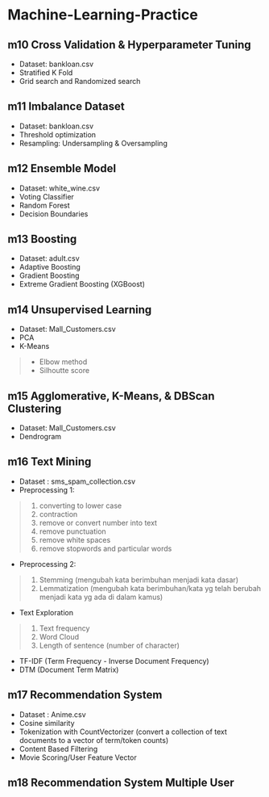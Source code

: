 # Machine-Learning-Practice

## m10 Cross Validation & Hyperparameter Tuning
- Dataset: bankloan.csv
- Stratified K Fold
- Grid search and Randomized search

## m11 Imbalance Dataset
- Dataset: bankloan.csv
- Threshold optimization
- Resampling: Undersampling & Oversampling

## m12 Ensemble Model
- Dataset: white_wine.csv
- Voting Classifier
- Random Forest
- Decision Boundaries

## m13 Boosting
- Dataset: adult.csv
- Adaptive Boosting
- Gradient Boosting
- Extreme Gradient Boosting (XGBoost)

## m14 Unsupervised Learning
- Dataset: Mall_Customers.csv
- PCA
- K-Means
>- Elbow method
>- Silhoutte score

## m15 Agglomerative, K-Means, & DBScan Clustering
- Dataset: Mall_Customers.csv
- Dendrogram

## m16 Text Mining
- Dataset : sms_spam_collection.csv
- Preprocessing 1:
>1. converting to lower case
>2. contraction
>3. remove or convert number into text
>4. remove punctuation
>5. remove white spaces
>6. remove stopwords and particular words
- Preprocessing 2:
>1. Stemming (mengubah kata berimbuhan menjadi kata dasar)
>2. Lemmatization (mengubah kata berimbuhan/kata yg telah berubah menjadi kata yg ada di dalam kamus)
- Text Exploration
>1. Text frequency
>2. Word Cloud
>3. Length of sentence (number of character)
- TF-IDF (Term Frequency - Inverse Document Frequency)
- DTM (Document Term Matrix)

## m17 Recommendation System
- Dataset : Anime.csv
- Cosine similarity
- Tokenization with CountVectorizer (convert a collection of text documents to a vector of term/token counts)
- Content Based Filtering
- Movie Scoring/User Feature Vector

## m18 Recommendation System Multiple User
